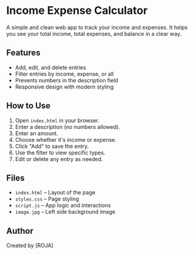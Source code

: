 # Income Expense Calculator

A simple and clean web app to track your income and expenses. It helps you see your total income, total expenses, and balance in a clear way.

## Features

- Add, edit, and delete entries
- Filter entries by income, expense, or all
- Prevents numbers in the description field
- Responsive design with modern styling

## How to Use

1. Open `index.html` in your browser.
2. Enter a description (no numbers allowed).
3. Enter an amount.
4. Choose whether it's income or expense.
5. Click "Add" to save the entry.
6. Use the filter to view specific types.
7. Edit or delete any entry as needed.

## Files

- `index.html` – Layout of the page
- `styles.css` – Page styling
- `script.js` – App logic and interactions
- `image.jpg` – Left side background image

## Author

Created by [ROJA]
